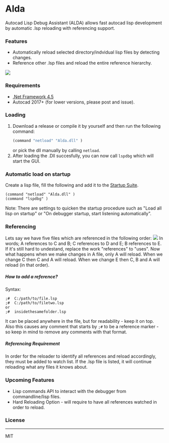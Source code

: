 # Alda
Autocad Lisp Debug Assistant (ALDA) allows fast autocad lisp development by automatic .lsp reloading with referencing support.

### Features
  - Automatically reload selected directory/indvidual lisp files by detecting changes.
  - Reference other .lsp files and reload the entire reference hierarchy.

![](http://i.imgur.com/fYmZ3Fg.png) 
### Requirements
* [.Net Framework 4.5](https://www.microsoft.com/en-us/download/details.aspx?id=30653)
* Autocad 2017+ (for lower versions, please post and issue).

### Loading
1. Download a release or compile it by yourself and then run the following command:
    ```lsp
    (command "netload" "Alda.dll" )
    ```
    or pick the dll manually by calling `netload`.
2. After loading the .Dll succesfully, you can now call `lspdbg` which will start the GUI.

### Automatic load on startup
Create a lisp file, fill the following and add it to the [Startup Suite](https://knowledge.autodesk.com/support/autocad/learn-explore/caas/CloudHelp/cloudhelp/2016/ENU/AutoCAD-Core/files/GUID-B38F610B-51FB-4938-BDEC-A0A737F5DB6C-htm.html).
```
(command "netload" "Alda.dll" )
(command "lspdbg" )
```
Note: There are settings to quicken the startup procedure such as "Load all lisp on startup" or "On debugger startup, start listening automatically".

### Referencing
Lets say we have five files which are referenced in the following order:
![](http://i.imgur.com/vBnWPms.png)
In words; A references to C and B; C references to D and E; B references to E.
If it's still hard to undestand, replace the work "references" to "uses".
Now what happens when we make changes in A file, only A will reload.
When we change C then C and A will reload.
When we change E then C, B and A will reload (in that order).

##### How to add a reference?
Syntax:
```
;#	C:/path/to/file.lsp
;#	C:/path/to/filetwo.lsp
or
;#	insidethesamefolder.lsp
```
It can be placed anywhere in the file, but for readability - keep it on top.
Also this causes any comment that starts by `;#` to be a reference marker - so keep in mind to remove any comments with that format.
##### Referencing Requirement
In order for the reloader to identify all references and reload accordingly, they must be added to watch list.
If the .lsp file is listed, it will continue reloading what any files it knows about.
### Upcoming Features
* Lisp commands API to interact with the debugger from commandline/lisp files.
* Hard Reloading Option - will require to have all references watched in order to reload.

### License
----

MIT


